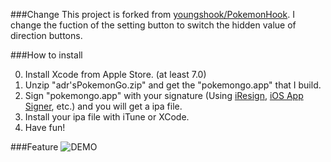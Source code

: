 ###Change
This project is forked from [youngshook/PokemonHook](https://github.com/youngshook/PokemonHook). I change the fuction of the setting button to switch the hidden value of direction buttons.

###How to install 

0. Install Xcode from Apple Store. (at least 7.0)
1. Unzip "adr'sPokemonGo.zip" and get the "pokemongo.app" that I build.
2. Sign "pokemongo.app" with your signature (Using [iResign](https://github.com/maciekish/iReSign), [iOS App Signer](https://dantheman827.github.io/ios-app-signer/), etc.) and you will get a ipa file.
3. Install your ipa file with iTune or XCode.
4. Have fun!

###Feature
![DEMO](http://ww4.sinaimg.cn/large/72f96cbajw1f5ummttxoag20af0ijnpd.gif)
